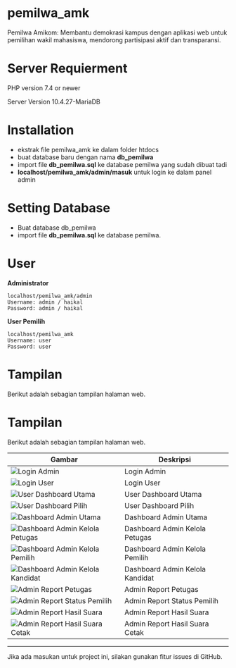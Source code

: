 # pemilwa_amk

Pemilwa Amikom: Membantu demokrasi kampus dengan aplikasi web untuk pemilihan wakil mahasiswa, mendorong partisipasi aktif dan transparansi.

# Server Requierment

PHP version 7.4 or newer

Server Version 10.4.27-MariaDB

# Installation

- ekstrak file pemilwa_amk ke dalam folder htdocs
- buat database baru dengan nama **db_pemilwa**
- import file **db_pemilwa.sql** ke database pemilwa yang sudah dibuat tadi
- **localhost/pemilwa_amk/admin/masuk** untuk login ke dalam panel admin

# Setting Database

- Buat database db_pemilwa
- import file **db_pemilwa.sql** ke database pemilwa.

# User

**Administrator**

```
localhost/pemilwa_amk/admin
Username: admin / haikal
Password: admin / haikal
```

**User Pemilih**

```
localhost/pemilwa_amk
Username: user
Password: user
```

# Tampilan
Berikut adalah sebagian tampilan halaman web.

# Tampilan
Berikut adalah sebagian tampilan halaman web.

| Gambar                                     | Deskripsi                         |
| ------------------------------------------ | --------------------------------- |
| ![Login Admin](https://github.com/e-haikal/web-pemilihan-mahasiswa/raw/main/gambar/screenshot/login-admin.png)        | Login Admin                       |
| ![Login User](https://github.com/e-haikal/web-pemilihan-mahasiswa/raw/main/gambar/screenshot/login-user.png)          | Login User                        |
| ![User Dashboard Utama](https://github.com/e-haikal/web-pemilihan-mahasiswa/raw/main/gambar/screenshot/user-dashboard-utama.png) | User Dashboard Utama       |
| ![User Dashboard Pilih](https://github.com/e-haikal/web-pemilihan-mahasiswa/raw/main/gambar/screenshot/user-dashboard-pilih.png) | User Dashboard Pilih       |
| ![Dashboard Admin Utama](https://github.com/e-haikal/web-pemilihan-mahasiswa/raw/main/gambar/screenshot/dashboard-admin-utama.png) | Dashboard Admin Utama   |
| ![Dashboard Admin Kelola Petugas](https://github.com/e-haikal/web-pemilihan-mahasiswa/raw/main/gambar/screenshot/dashboard-admin-kelola_petugas.png) | Dashboard Admin Kelola Petugas |
| ![Dashboard Admin Kelola Pemilih](https://github.com/e-haikal/web-pemilihan-mahasiswa/raw/main/gambar/screenshot/dashboard-admin-kelola_pemilih.png) | Dashboard Admin Kelola Pemilih |
| ![Dashboard Admin Kelola Kandidat](https://github.com/e-haikal/web-pemilihan-mahasiswa/raw/main/gambar/screenshot/dashboard-admin-kelola_kandidat.png) | Dashboard Admin Kelola Kandidat |
| ![Admin Report Petugas](https://github.com/e-haikal/web-pemilihan-mahasiswa/raw/main/gambar/screenshot/admin-report-petugas.png) | Admin Report Petugas       |
| ![Admin Report Status Pemilih](https://github.com/e-haikal/web-pemilihan-mahasiswa/raw/main/gambar/screenshot/admin-report-status_pemilih.png) | Admin Report Status Pemilih |
| ![Admin Report Hasil Suara](https://github.com/e-haikal/web-pemilihan-mahasiswa/raw/main/gambar/screenshot/admin-report-hasil_suara.png) | Admin Report Hasil Suara   |
| ![Admin Report Hasil Suara Cetak](https://github.com/e-haikal/web-pemilihan-mahasiswa/raw/main/gambar/screenshot/admin-report-hasil_suara-cetak.png) | Admin Report Hasil Suara Cetak |

---

Jika ada masukan untuk project ini, silakan gunakan fitur issues di GitHub.
